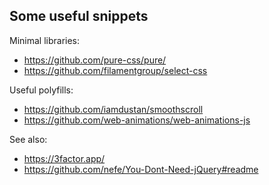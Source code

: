 ## Some useful snippets

Minimal libraries:

- https://github.com/pure-css/pure/
- https://github.com/filamentgroup/select-css

Useful polyfills:

- https://github.com/iamdustan/smoothscroll
- https://github.com/web-animations/web-animations-js

See also:

- https://3factor.app/
- https://github.com/nefe/You-Dont-Need-jQuery#readme
